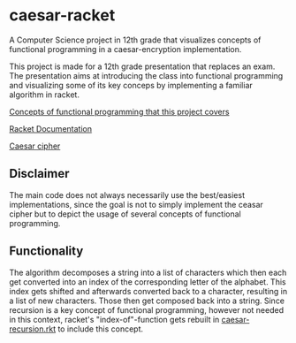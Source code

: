 # caesar-racket
A Computer Science project in 12th grade that visualizes concepts of functional programming in a caesar-encryption implementation.

This project is made for a 12th grade presentation that replaces an exam. The presentation aims at introducing the class into functional programming and visualizing some of its key conceps by implementing a familiar algorithm in racket.

[Concepts of functional programming that this project covers](Concepts.md)

[Racket Documentation](https://docs.racket-lang.org/)

[Caesar cipher](https://en.wikipedia.org/wiki/Caesar_cipher)

## Disclaimer
The main code does not always necessarily use the best/easiest implementations, since the goal is not to simply implement the ceasar cipher but to depict the usage of several concepts of functional programming.

## Functionality
The algorithm decomposes a string into a list of characters which then each get converted into an index of the corresponding letter of the alphabet. This index gets shifted and afterwards converted back to a character, resulting in a list of new characters. Those then get composed back into a string. Since recursion is a key concept of functional programming, however not needed in this context, racket's "index-of"-function gets rebuilt in [caesar-recursion.rkt](caesar-recursion.rkt) to include this concept.
